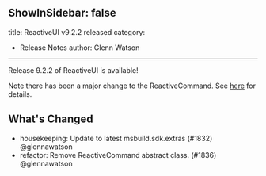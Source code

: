ShowInSidebar: false
---
title: ReactiveUI v9.2.2 released
category: 
  - Release Notes
author: Glenn Watson
---

Release 9.2.2 of ReactiveUI is available!

Note there has been a major change to the ReactiveCommand. See [here](https://reactiveui.net/blog/2018/11/reactive-command-abstract) for details.

## What's Changed

* housekeeping: Update to latest msbuild.sdk.extras (#1832) @glennawatson
* refactor: Remove ReactiveCommand abstract class. (#1836) @glennawatson

